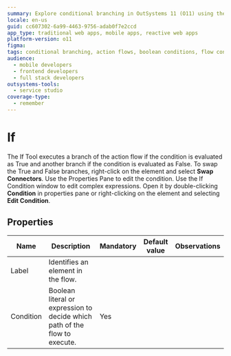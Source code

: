 ```yaml
---
summary: Explore conditional branching in OutSystems 11 (O11) using the If Tool to manage action flows based on Boolean conditions.
locale: en-us
guid: cc607302-6a99-4463-9756-adab0f7e2ccd
app_type: traditional web apps, mobile apps, reactive web apps
platform-version: o11
figma:
tags: conditional branching, action flows, boolean conditions, flow control, service studio features
audience:
  - mobile developers
  - frontend developers
  - full stack developers
outsystems-tools:
  - service studio
coverage-type:
  - remember
---
```


# If

The If Tool executes a branch of the action flow if the condition is evaluated as True and another branch if the condition is evaluated as False. To swap the True and False branches, right-click on the element and select **Swap Connectors**. Use the Properties Pane to edit the condition. Use the If Condition window to edit complex expressions. Open it by double-clicking **Condition** in properties pane or right-clicking on the element and selecting **Edit Condition**.

## Properties

<table markdown="1">
<thead>
<tr>
<th>Name</th>
<th>Description</th>
<th>Mandatory</th>
<th>Default value</th>
<th>Observations</th>
</tr>
</thead>
<tbody>
<tr>
<td title="Label">Label</td>
<td>Identifies an element in the flow.</td>
<td></td>
<td></td>
<td></td>
</tr>
<tr>
<td title="Condition">Condition</td>
<td>Boolean literal or expression to decide which path of the flow to execute.</td>
<td>Yes</td>
<td></td>
<td></td>
</tr>
</tbody>
</table>
